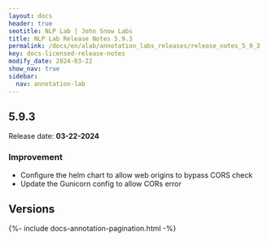 ```yaml
---
layout: docs
header: true
seotitle: NLP Lab | John Snow Labs
title: NLP Lab Release Notes 5.9.3
permalink: /docs/en/alab/annotation_labs_releases/release_notes_5_9_3
key: docs-licensed-release-notes
modify_date: 2024-03-22
show_nav: true
sidebar:
  nav: annotation-lab
---
```


<div class="h3-box" markdown="1">

## 5.9.3

Release date: **03-22-2024**

### Improvement
- Configure the helm chart to allow web origins to bypass CORS check
- Update the Gunicorn config to allow CORs error

</div><div class="prev_ver h3-box" markdown="1">

## Versions

</div>

{%- include docs-annotation-pagination.html -%}
